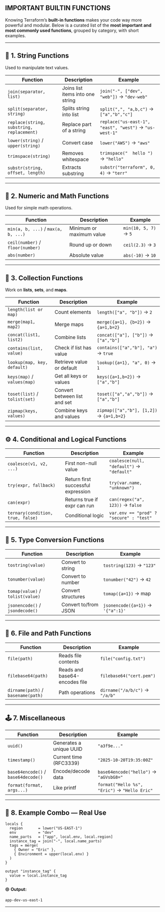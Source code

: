 ## IMPORTANT BUILTIN FUNCTIONS

Knowing Terraform’s **built-in functions** makes your code way more powerful and modular.
Below is a curated list of the **most important and most commonly used functions**, grouped by category, with short examples.

---

## 🧩 **1. String Functions**

Used to manipulate text values.

| Function                                  | Description                      | Example                                                |
| ----------------------------------------- | -------------------------------- | ------------------------------------------------------ |
| `join(separator, list)`                   | Joins list items into one string | `join("-", ["dev", "web"])` → `"dev-web"`              |
| `split(separator, string)`                | Splits string into list          | `split(",", "a,b,c")` → `["a","b","c"]`                |
| `replace(string, substring, replacement)` | Replace part of a string         | `replace("us-east-1", "east", "west")` → `"us-west-1"` |
| `lower(string)` / `upper(string)`         | Convert case                     | `lower("AWS")` → `"aws"`                               |
| `trimspace(string)`                       | Removes whitespace               | `trimspace("  hello ")` → `"hello"`                    |
| `substr(string, offset, length)`          | Extracts substring               | `substr("terraform", 0, 4)` → `"terr"`                 |

---

## 🧮 **2. Numeric and Math Functions**

Used for simple math operations.

| Function                            | Description              | Example               |
| ----------------------------------- | ------------------------ | --------------------- |
| `min(a, b, ...)` / `max(a, b, ...)` | Minimum or maximum value | `min(10, 5, 7)` → `5` |
| `ceil(number)` / `floor(number)`    | Round up or down         | `ceil(2.3)` → `3`     |
| `abs(number)`                       | Absolute value           | `abs(-10)` → `10`     |

---

## 🧠 **3. Collection Functions**

Work on **lists**, **sets**, and **maps**.

| Function                      | Description                  | Example                                  |
| ----------------------------- | ---------------------------- | ---------------------------------------- |
| `length(list or map)`         | Count elements               | `length(["a", "b"])` → `2`               |
| `merge(map1, map2)`           | Merge maps                   | `merge({a=1}, {b=2})` → `{a=1,b=2}`      |
| `concat(list1, list2)`        | Combine lists                | `concat(["a"], ["b"])` → `["a","b"]`     |
| `contains(list, value)`       | Check if list has value      | `contains(["a","b"], "a")` → `true`      |
| `lookup(map, key, default)`   | Retrieve value or default    | `lookup({a=1}, "a", 0)` → `1`            |
| `keys(map)` / `values(map)`   | Get all keys or values       | `keys({a=1,b=2})` → `["a","b"]`          |
| `toset(list)` / `tolist(set)` | Convert between list and set | `toset(["a","a","b"])` → `["a","b"]`     |
| `zipmap(keys, values)`        | Combine keys and values      | `zipmap(["a","b"], [1,2])` → `{a=1,b=2}` |

---

## ⚙️ **4. Conditional and Logical Functions**

| Function                          | Description                        | Example                                   |
| --------------------------------- | ---------------------------------- | ----------------------------------------- |
| `coalesce(v1, v2, ...)`           | First non-null value               | `coalesce(null, "default")` → `"default"` |
| `try(expr, fallback)`             | Return first successful expression | `try(var.name, "unknown")`                |
| `can(expr)`                       | Returns true if expr can run       | `can(regex("a", 123))` → `false`          |
| `ternary(condition, true, false)` | Conditional logic                  | `var.env == "prod" ? "secure" : "test"`   |

---

## 🧾 **5. Type Conversion Functions**

| Function                         | Description          | Example                           |
| -------------------------------- | -------------------- | --------------------------------- |
| `tostring(value)`                | Convert to string    | `tostring(123)` → `"123"`         |
| `tonumber(value)`                | Convert to number    | `tonumber("42")` → `42`           |
| `tomap(value)` / `tolist(value)` | Convert structures   | `tomap({a=1})` → map              |
| `jsonencode()` / `jsondecode()`  | Convert to/from JSON | `jsonencode({a=1})` → `'{"a":1}'` |

---

## 🧱 **6. File and Path Functions**

| Function                           | Description                   | Example                        |
| ---------------------------------- | ----------------------------- | ------------------------------ |
| `file(path)`                       | Reads file contents           | `file("config.txt")`           |
| `filebase64(path)`                 | Reads and base64-encodes file | `filebase64("cert.pem")`       |
| `dirname(path)` / `basename(path)` | Path operations               | `dirname("/a/b/c")` → `"/a/b"` |

---

## 🕹️ **7. Miscellaneous**

| Function                            | Description             | Example                                       |
| ----------------------------------- | ----------------------- | --------------------------------------------- |
| `uuid()`                            | Generates a unique UUID | `"a3f9e..."`                                  |
| `timestamp()`                       | Current time (RFC3339)  | `"2025-10-20T19:35:00Z"`                      |
| `base64encode()` / `base64decode()` | Encode/decode data      | `base64encode("hello")` → `"aGVsbG8="`        |
| `format(format, args...)`           | Like printf             | `format("Hello %s", "Eric")` → `"Hello Eric"` |

---

## 🧩 **8. Example Combo — Real Use**

```hcl
locals {
  region       = lower("US-EAST-1")
  env          = "dev"
  name_parts   = ["app", local.env, local.region]
  instance_tag = join("-", local.name_parts)
  tags = merge(
    { Owner = "Eric" },
    { Environment = upper(local.env) }
  )
}

output "instance_tag" {
  value = local.instance_tag
}
```

🟢 **Output:**

```
app-dev-us-east-1
```

---
